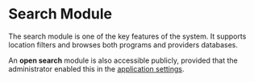 # Search Module

The search module is one of the key features of the system. It supports location filters and browses both programs and providers databases.

An **open search** module is also accessible publicly, provided that the administrator enabled this in the [application settings](https://github.com/GerardBalaoro/CPDTrack/tree/95fbec1c2c50106fb71f953f835f7e1175cdb6e5/user-guide/administration/configuration.md#application-settings).

